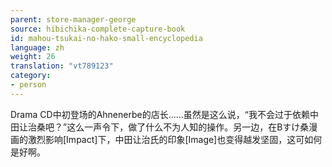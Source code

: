 ```yaml
---
parent: store-manager-george
source: hibichika-complete-capture-book
id: mahou-tsukai-no-hako-small-encyclopedia
language: zh
weight: 26
translation: "vt789123"
category:
- person
---
```


Drama CD中初登场的Ahnenerbe的店长……虽然是这么说，“我不会过于依赖中田让治桑吧？”这么一声令下，做了什么不为人知的操作。另一边，在Bすけ桑漫画的激烈影响[Impact]下，中田让治氏的印象[Image]也变得越发坚固，这可如何是好啊。
